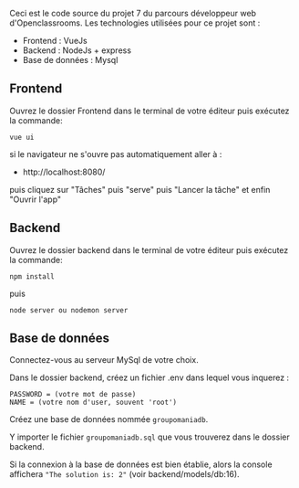 Ceci est le code source du projet 7 du parcours développeur web d'Openclassrooms.
Les technologies utilisées pour ce projet sont :

-   Frontend : VueJs
-   Backend : NodeJs + express
-   Base de données : Mysql

## Frontend

Ouvrez le dossier Frontend dans le terminal de votre éditeur puis exécutez la commande:

    vue ui

si le navigateur ne s'ouvre pas automatiquement aller à :

-   http://localhost:8080/

puis cliquez sur "Tâches" puis "serve" puis "Lancer la tâche" et enfin "Ouvrir l'app"

## Backend

Ouvrez le dossier backend dans le terminal de votre éditeur puis exécutez la commande:

    npm install

puis

    node server ou nodemon server

## Base de données

Connectez-vous au serveur MySql de votre choix.

Dans le dossier backend, créez un fichier .env dans lequel vous inquerez :

    PASSWORD = (votre mot de passe)
    NAME = (votre nom d'user, souvent 'root')

Créez une base de données nommée `groupomaniadb`.

Y importer le fichier `groupomaniadb.sql` que vous trouverez dans le dossier backend.

Si la connexion à la base de données est bien établie, alors la console affichera `"The solution is: 2"` (voir backend/models/db:16).
